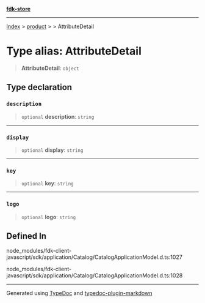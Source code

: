 [**fdk-store**](../../../README.md)
***

[Index](../../../API.md) > [product](../../README.md) > [<internal>](../README.md) > AttributeDetail

# Type alias: AttributeDetail

> **AttributeDetail**: `object`

## Type declaration

### `description`

> `optional` **description**: `string`

***

### `display`

> `optional` **display**: `string`

***

### `key`

> `optional` **key**: `string`

***

### `logo`

> `optional` **logo**: `string`

## Defined In

node\_modules/fdk-client-javascript/sdk/application/Catalog/CatalogApplicationModel.d.ts:1027

node\_modules/fdk-client-javascript/sdk/application/Catalog/CatalogApplicationModel.d.ts:1028

***
Generated using [TypeDoc](https://typedoc.org/) and [typedoc-plugin-markdown](https://www.npmjs.com/package/typedoc-plugin-markdown)

